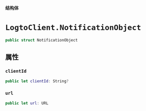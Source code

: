 **结构体**

# `LogtoClient.NotificationObject`

```swift
public struct NotificationObject
```

## 属性
### `clientId`

```swift
public let clientId: String?
```

### `url`

```swift
public let url: URL
```

